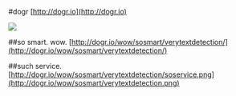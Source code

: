#dogr
[http://dogr.io](http://dogr.io)

![](http://i.imgur.com/zUiO1Xz.png)

##so smart. wow.
[http://dogr.io/wow/sosmart/verytextdetection/](http://dogr.io/wow/sosmart/verytextdetection/)

##such service.
[http://dogr.io/wow/sosmart/verytextdetection/soservice.png](http://dogr.io/wow/sosmart/verytextdetection.png)
